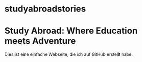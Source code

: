 # studyabroadstories
<!DOCTYPE html>
<html>
<head>
    <title>studyabroadstories</title>
</head>
<body>
    <h1>Study Abroad: Where Education meets Adventure</h1>
    <p>Dies ist eine einfache Webseite, die ich auf GitHub erstellt habe.</p>
</body>
</html>
